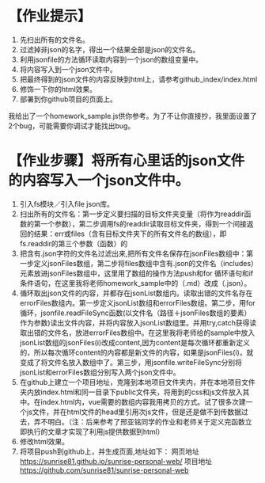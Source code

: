 # 【作业提示】
1. 先扫出所有的文件名。
2. 过滤掉非json的名字，得出一个结果全部是json的文件名。
3. 利用jsonfile的方法循环读取内容到一个json的数组变量中。
4. 将内容写入到一个json文件中。
5. 把最终得到的json文件的内容反映到html上，请参考github_index/index.html
6. 修饰一下你的html效果。
7. 部署到你github项目的页面上。


我给出了一个homework_sample.js供你参考。为了不让你直接抄，我里面设置了2个bug，可能需要你调试才能找出bug。

# 【作业步骤】将所有心里话的json文件的内容写入一个json文件中。
1. 引入fs模块／引入file json库。
2. 扫出所有的文件名：第一步定义要扫描的目标文件夹变量（将作为readdir函数的第一个参数），第二步调用fs的readdir读取目标文件夹，得到一个间接返回的结果：err或files（含有目标文件夹下的所有文件名的数组），即fs.readdir的第三个参数（函数）的
3. 把含有.json字符的文件名过滤出来,把所有文件名保存在jsonFiles数组中：第一步定义jsonFiles数组，第二步将files数组中含有.json的文件名（includes）元素放进jsonFiles数组中，这里用了数组的操作方法push和for 循环语句和if条件语句，在这里我将老师homework_sample中的（.md）改成（.json）。
4. 循环取出json文件的内容，并都存在jsonList数组内。读取出错的文件名存在errorFiles数组内。第一步定义jsonList数组和errorFiles数组。第二步，用for循环，jsonfile.readFileSync函数(以文件名（路径＋jsonFiles数组的要素）作为参数)读出文件内容，并将内容放入jsonList数组里。并用try,catch获得读取出错的文件名，放进errorFiles数组中。在这里我将老师给的sample中放入jsonList数组的jsonFiles(i)改成content,因为content是每次循环都重新定义的，所以每次循环content的内容都是新文件的内容，如果是jsonFiles(i)，就变成了将文件名放入数组中了。第三步，用jsonfile.writeFileSync分别将jsonList和errorFiles数组分别写入两个json文件中。
5. 在github上建立一个项目地址，克隆到本地项目文件夹内，并在本地项目文件夹内放index.html和同一目录下public文件夹，将用到的css和js文件放入其中。在index.html内，vue需要的数组内容我用拷贝的方式。试了很多次建一个js文件，并在html文件的head里引用次js文件，但是还是做不到传数据过去，弄不明白。（注：后来参考了邢亚铭同学的作业和老师关于定义完函数立即执行的文章才实现了利用js提供数据到html）
6. 修改html效果。
7. 将项目push到github上，并生成页面,地址如下：
网页地址 https://sunrise81.github.io/sunrise-personal-web/
项目地址 https://github.com/sunrise81/sunrise-personal-web